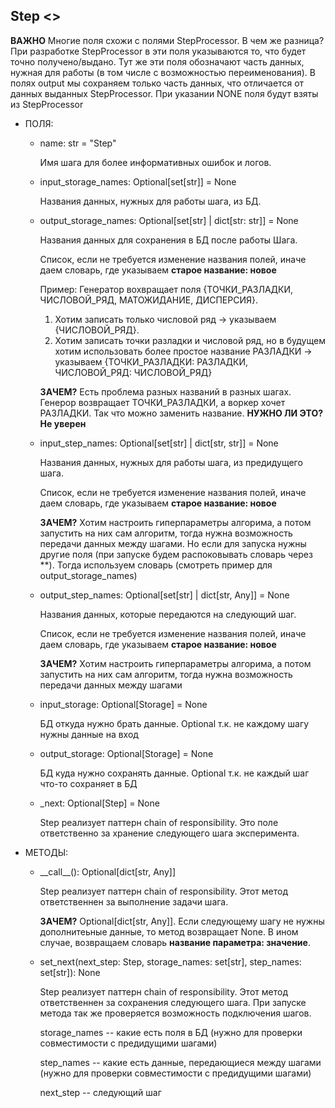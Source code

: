 ## Step <<Interface>>

**ВАЖНО** Многие поля схожи с полями StepProcessor. В чем же разница? При разработке StepProcessor в эти поля указываются то, что будет точно получено/выдано. Тут же эти поля обозначают часть данных, нужная для работы (в том числе с возможностью переименования). В полях output мы сохраняем только часть данных, что отличается от данных выданных StepProcessor. При указании NONE поля будут взяты из StepProcessor

+ ПОЛЯ:

  + name: str = "Step"

    Имя шага для более информативных ошибок и логов.

  + input_storage_names: Optional[set[str]] = None

    Названия данных, нужных для работы шага, из БД.

  + output_storage_names: Optional[set[str] | dict[str: str]] = None

    Названия данных для сохранения в БД после работы Шага.

    Список, если не требуется изменение названия полей, иначе даем словарь, где указываем **старое название: новое**

    Пример: Генератор вохвращает поля {ТОЧКИ\_РАЗЛАДКИ, ЧИСЛОВОЙ\_РЯД, МАТОЖИДАНИЕ, ДИСПЕРСИЯ}. 

    1) Хотим записать только числовой ряд -> указываем {ЧИСЛОВОЙ\_РЯД}. 
    2) Хотим записать точки разладки и числовой ряд, но в будущем хотим использовать более простое название РАЗЛАДКИ -> указываем {ТОЧКИ\_РАЗЛАДКИ: РАЗЛАДКИ, ЧИСЛОВОЙ\_РЯД: ЧИСЛОВОЙ\_РЯД}

    **ЗАЧЕМ?** Есть проблема разных названий в разных шагах. Генерор возвращает ТОЧКИ\_РАЗЛАДКИ, а воркер хочет РАЗЛАДКИ. Так что можно заменить название. **НУЖНО ЛИ ЭТО? Не уверен**

  + input_step_names: Optional[set[str] | dict[str, str]]  = None

    Названия данных, нужных для работы шага, из предидущего шага.

    Список, если не требуется изменение названия полей, иначе даем словарь, где указываем **старое название: новое**

    **ЗАЧЕМ?** Хотим настроить гиперпараметры алгорима, а потом запустить на них сам алгоритм, тогда нужна возможность передачи данных между шагами. Но если для запуска нужны другие поля (при запуске будем распоковывать словарь через \*\*). Тогда используем словарь (смотреть пример для output_storage_names)

  + output_step_names: Optional[set[str] | dict[str, Any]] = None

    Названия данных, которые передаются на следующий шаг.

    Список, если не требуется изменение названия полей, иначе даем словарь, где указываем **старое название: новое**

    **ЗАЧЕМ?** Хотим настроить гиперпараметры алгорима, а потом запустить на них сам алгоритм, тогда нужна возможность передачи данных между шагами 

  + input_storage: Optional[Storage] = None

    БД откуда нужно брать данные. Optional т.к. не каждому шагу нужны данные на вход

  + output_storage: Optional[Storage] = None

    БД куда нужно сохранять данные. Optional т.к. не каждый шаг что-то сохраняет в БД

  + \_next: Optional[Step] = None

    Step реализует паттерн chain of responsibility. Это поле ответственно за хранение следующего шага эксперимента.

+ МЕТОДЫ:

  + \_\_call\_\_(): Optional[dict[str, Any]]

    Step реализует паттерн chain of responsibility. Этот метод ответственнен за выполнение задачи шага.

    **ЗАЧЕМ?** Optional[dict[str, Any]]. Если следующему шагу не нужны дополнитеьные данные, то метод возвращает None. В ином случае, возвращаем словарь **название параметра: значение**. 

  + set_next(next_step: Step, storage_names: set[str], step_names: set[str]): None

    Step реализует паттерн chain of responsibility. Этот метод ответственнен за сохранения следующего шага. При запуске метода так же проверяется возможность подключения шагов.

    storage_names -- какие есть поля в БД (нужно для проверки совместимости с предидущими шагами)

    step_names -- какие есть данные, передающиеся между шагами (нужно для проверки совместимости с предидущими шагами)

    next_step -- следующий шаг

    